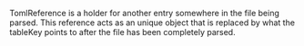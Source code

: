 TomlReference is a holder for another entry somewhere in the file being parsed. 
This reference acts as an unique object that is replaced by what the tableKey points to after the file has been completely parsed.